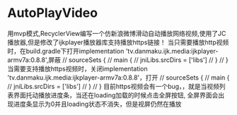 # AutoPlayVideo
用mvp模式,RecyclerView编写一个仿新浪微博滑动自动播放网络视频,使用了JC播放器,但是修改了ijkplayer播放器库支持播放https链接！
当只需要播放http视频时，在build.gradle下打开implementation 'tv.danmaku.ijk.media:ijkplayer-armv7a:0.8.8',屏蔽
//    sourceSets {
 //        main {
  //            jniLibs.srcDirs = ['libs']
//        }
//    }
当需要支持播放https视频时，关闭implementation 'tv.danmaku.ijk.media:ijkplayer-armv7a:0.8.8'，打开
//    sourceSets {
 //        main {
  //            jniLibs.srcDirs = ['libs']
//        }
//    }
目前https视频会有一个bug，，就是当视频列表界面托动播放进度条，当还在loading加载的时候点击全屏按钮,
全屏界面会出现进度条显示为0并且loading状态不消失，但是视屏仍然在播放
